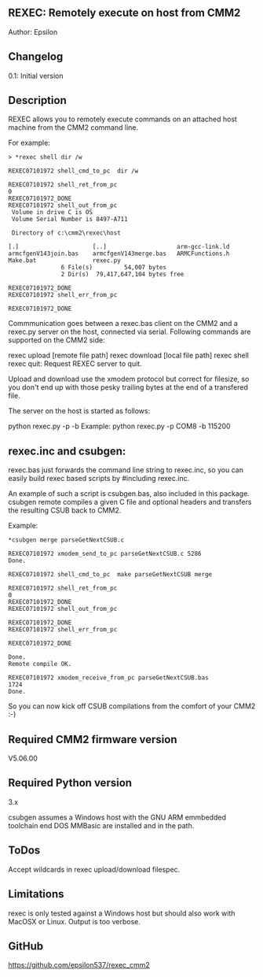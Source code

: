 REXEC: Remotely execute on host from CMM2
-----------------------------------------
Author: Epsilon

Changelog
---------
0.1: Initial version

Description
-----------
REXEC allows you to remotely execute commands on an attached host machine from the CMM2 command line.

For example:

	> *rexec shell dir /w

	REXEC07101972 shell_cmd_to_pc  dir /w

	REXEC07101972 shell_ret_from_pc
	0
	REXEC07101972_DONE
	REXEC07101972 shell_out_from_pc
	 Volume in drive C is OS
	 Volume Serial Number is 8497-A711

	 Directory of c:\cmm2\rexec\host

	[.]                     [..]                    arm-gcc-link.ld
	armcfgenV143join.bas    armcfgenV143merge.bas   ARMCFunctions.h
	Make.bat                rexec.py
	               6 File(s)         54,007 bytes
	               2 Dir(s)  79,417,647,104 bytes free

	REXEC07101972_DONE
	REXEC07101972 shell_err_from_pc

	REXEC07101972_DONE

Commmunication goes between a rexec.bas client on the CMM2 and a rexec.py server on the host, connected via serial.
Following commands are supported on the CMM2 side:

rexec upload <local file path> [remote file path]
rexec download <remote file path> [local file path]
rexec shell <remote shell command>
rexec quit: Request REXEC server to quit.

Upload and download use the xmodem protocol but correct for filesize, so you don't end up with those pesky trailing bytes at the end of a transfered file.

The server on the host is started as follows:

python rexec.py -p <serial port> -b <baudrate>
Example:
python rexec.py -p COM8 -b 115200

rexec.inc and csubgen:
---------------------
rexec.bas just forwards the command line string to rexec.inc, so you can easily build rexec based scripts by #including rexec.inc.

An example of such a script is csubgen.bas, also included in this package. csubgen remote compiles a given C file and optional headers and transfers the resulting CSUB back to CMM2.

Example:

	*csubgen merge parseGetNextCSUB.c

	REXEC07101972 xmodem_send_to_pc parseGetNextCSUB.c 5286
	Done.

	REXEC07101972 shell_cmd_to_pc  make parseGetNextCSUB merge

	REXEC07101972 shell_ret_from_pc
	0
	REXEC07101972_DONE
	REXEC07101972 shell_out_from_pc

	REXEC07101972_DONE
	REXEC07101972 shell_err_from_pc

	REXEC07101972_DONE

	Done.
	Remote compile OK.

	REXEC07101972 xmodem_receive_from_pc parseGetNextCSUB.bas
	1724
	Done.

So you can now kick off CSUB compilations from the comfort of your CMM2 :-)

Required CMM2 firmware version
------------------------------
V5.06.00

Required Python version
-----------------------
3.x

csubgen assumes a Windows host with the GNU ARM emmbedded toolchain end DOS MMBasic are installed and in the path.

ToDos
-----
Accept wildcards in rexec upload/download filespec.

Limitations
-----------
rexec is only tested against a Windows host but should also work with MacOSX or Linux.
Output is too verbose.

GitHub
------
https://github.com/epsilon537/rexec_cmm2
